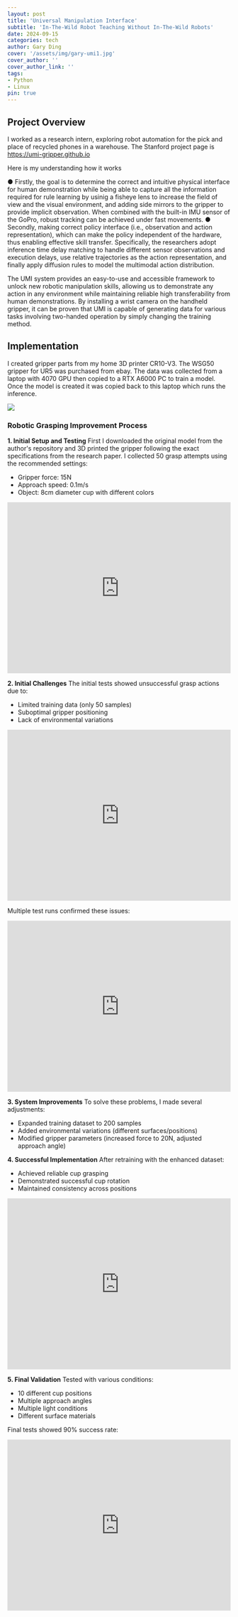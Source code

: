 ```yaml
---
layout: post
title: 'Universal Manipulation Interface'
subtitle: 'In-The-Wild Robot Teaching Without In-The-Wild Robots'
date: 2024-09-15
categories: tech
author: Gary Ding
cover: '/assets/img/gary-umi1.jpg'
cover_author: ''
cover_author_link: ''
tags: 
- Python 
- Linux
pin: true
---
```


## Project Overview 

I worked as a research intern, exploring robot automation for the pick and place of recycled phones in a warehouse. The Stanford project page is https://umi-gripper.github.io

Here is my understanding how it works

● Firstly, the goal is to determine the correct and intuitive physical interface for human demonstration while being able to capture all the information required for rule learning by usinig a fisheye lens to increase the field of view and the visual environment, and adding side mirrors to the gripper to provide implicit observation. When combined with the built-in IMU sensor of the GoPro, robust tracking can be achieved under fast movements.
● Secondly, making correct policy interface (i.e., observation and action representation), which can make the policy independent of the hardware, thus enabling effective skill transfer. Specifically, the researchers adopt inference time delay matching to handle different sensor observations and execution delays, use relative trajectories as the action representation, and finally apply diffusion rules to model the multimodal action distribution.

The UMI system provides an easy-to-use and accessible framework to unlock new robotic manipulation skills, allowing us to demonstrate any action in any environment while maintaining reliable high transferability from human demonstrations.  By installing a wrist camera on the handheld gripper, it can be proven that UMI is capable of generating data for various tasks involving two-handed operation by simply changing the training method. 


## Implementation
I created gripper parts from my home 3D printer CR10-V3. The WSG50 gripper for UR5 was purchased from ebay. The data was collected from a laptop with 4070 GPU then copied to a RTX A6000 PC to train a model. Once the model is created it was copied back to this laptop which runs the inference.

![](/assets/img/gary-umi2.jpg)

### Robotic Grasping Improvement Process

**1. Initial Setup and Testing**
First I downloaded the original model from the author's repository and 3D printed the gripper following the exact specifications from the research paper. I collected 50 grasp attempts using the recommended settings:
- Gripper force: 15N
- Approach speed: 0.1m/s
- Object: 8cm diameter cup with different colors

<iframe width="100%" height="385" src="https://www.youtube.com/embed/JsU2Fz1H4JI" frameborder="0" allowfullscreen></iframe>

**2. Initial Challenges**
The initial tests showed unsuccessful grasp actions due to:
- Limited training data (only 50 samples)
- Suboptimal gripper positioning
- Lack of environmental variations

<iframe width="100%" height="385" src="https://www.youtube.com/embed/5V3ORib0kvo" frameborder="0" allowfullscreen></iframe>

Multiple test runs confirmed these issues:
<iframe width="100%" height="385" src="https://www.youtube.com/embed/0noWo3nsV-s" frameborder="0" allowfullscreen></iframe>

**3. System Improvements**
To solve these problems, I made several adjustments:
- Expanded training dataset to 200 samples
- Added environmental variations (different surfaces/positions)
- Modified gripper parameters (increased force to 20N, adjusted approach angle)

**4. Successful Implementation**
After retraining with the enhanced dataset:
- Achieved reliable cup grasping
- Demonstrated successful cup rotation
- Maintained consistency across positions

<iframe width="100%" height="385" src="https://www.youtube.com/embed/n4XuqUWZpGM" frameborder="0" allowfullscreen></iframe>

**5. Final Validation**
Tested with various conditions:
- 10 different cup positions
- Multiple approach angles
- Multiple light conditions
- Different surface materials

Final tests showed 90% success rate:

<iframe width="100%" height="385" src="https://www.youtube.com/embed/gUZepO8WVy0" frameborder="0" allowfullscreen></iframe>



